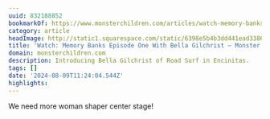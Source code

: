 ```yaml
---
uuid: 832188852
bookmarkOf: https://www.monsterchildren.com/articles/watch-memory-banks-episode-1-with-bella-gilchrist
category: article
headImage: http://static1.squarespace.com/static/6398e5b4b3dd441ead33860a/6398e815f2eabd0b458bc856/6659908f7c6bb222d6d8700d/1721691775975/MCXFCS_SHAPERS-35.jpeg?format=1500w
title: 'Watch: Memory Banks Episode One With Bella Gilchrist — Monster Children'
domain: monsterchildren.com
description: Introducing Bella Gilchrist of Road Surf in Encinitas.
tags: []
date: '2024-08-09T11:24:04.544Z'
highlights: 
---
```


We need more woman shaper center stage!

